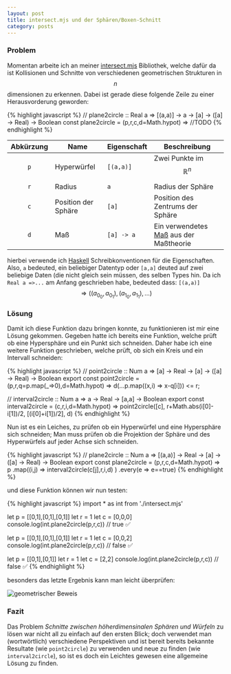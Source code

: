 ```yaml
---
layout: post
title: intersect.mjs und der Sphären/Boxen-Schnitt
category: posts
---
```


### Problem

Momentan arbeite ich an meiner [intersect.mjs](https://github.com/Quoteme/intersect)
Bibliothek, welche dafür da ist Kollisionen und Schnitte von verschiedenen
geometrischen Strukturen in $$n$$ dimensionen zu erkennen.
Dabei ist gerade diese folgende Zeile zu einer Herausvorderung geworden:

{% highlight javascript %}
// plane2circle :: Real a => [(a,a)] -> a -> [a] -> ([a] -> Real) -> Boolean
const plane2circle = (p,r,c,d=Math.hypot) =>
	//TODO
{% endhighlight %}

| Abkürzung | Name | Eigenschaft | Beschreibung |
|:---------:| ---- | ----------- | ------------ |
| `p` | Hyperwürfel			| `[(a,a)]`	| Zwei Punkte im $$\mathbb{R}^n$$ |
| `r` | Radius				| `a`			| Radius der Sphäre |
| `c` | Position der Sphäre	| `[a]`		| Position des Zentrums der Sphäre |
| `d` | Maß					| `[a] -> a`	| Ein verwendetes [Maß](https://de.wikipedia.org/wiki/Ma%C3%9F_(Mathematik)#Definition) aus der Maßtheorie|

hierbei verwende ich [Haskell](haskell.org) Schreibkonventionen für die
Eigenschaften. Also, `a` bedeuted, ein beliebiger Datentyp oder
`[a,a]` deuted auf zwei beliebige Daten (die nicht gleich sein müssen,
des selben Types hin. Da ich `Real a =>...` am Anfang geschrieben habe,
bedeuted dass: `[(a,a)]` $$\Rightarrow ((a_{0_0},a_{0_1}),(a_{1_0},a_{1_1}),\dots)$$

### Lösung

Damit ich diese Funktion dazu bringen konnte, zu funktionieren ist mir
eine Lösung gekommen. Gegeben hatte ich bereits eine Funktion, welche
prüft ob eine Hypersphäre und ein Punkt sich schneiden. Daher habe ich
eine weitere Funktion geschrieben, welche prüft, ob sich ein Kreis und
ein Intervall schneiden:

{% highlight javascript %}
// point2circle :: Num a => [a] -> Real -> [a] -> ([a] -> Real) -> Boolean
export const point2circle = (p,r,q=p.map(_=>0),d=Math.hypot) =>
	d(...p.map((x,i) => x-q[i])) <= r;

// interval2circle :: Num a => a -> Real -> [a,a] -> Boolean
export const interval2circle = (c,r,i,d=Math.hypot) =>
	point2circle([c], r+Math.abs(i[0]-i[1])/2, [(i[0]+i[1])/2], d)
{% endhighlight %}

Nun ist es ein Leiches, zu prüfen ob ein Hyperwürfel und eine Hypersphäre
sich schneiden;
Man muss prüfen ob die Projektion der Sphäre und des Hyperwürfels auf
jeder Achse sich schneiden.

<blockquote class="imgur-embed-pub" lang="en" data-id="a/rZpCzkF" data-context="false" ><a href="//imgur.com/a/rZpCzkF"></a></blockquote><script async src="//s.imgur.com/min/embed.js" charset="utf-8"></script>

{% highlight javascript %}
// plane2circle :: Num a => [(a,a)] -> Real -> [a] -> ([a] -> Real) -> Boolean
export const plane2circle = (p,r,c,d=Math.hypot) => p
	.map((i,j) => interval2circle(c[j],r,i,d) )
	.every(e => e==true)
{% endhighlight %}

und diese Funktion können wir nun testen:

{% highlight javascript %}
import * as int from './intersect.mjs'

let p = [[0,1],[0,1],[0,1]]
let r = 1
let c = [0,0,0]
console.log(int.plane2circle(p,r,c)) // true ✅

let p = [[0,1],[0,1],[0,1]]
let r = 1
let c = [0,0,2]
console.log(int.plane2circle(p,r,c)) // false ✅

let p = [[0,1],[0,1]]
let r = 1
let c = [2,2]
console.log(int.plane2circle(p,r,c)) // false ✅
{% endhighlight %}

besonders das letzte Ergebnis kann man leicht überprüfen:

![geometrischer Beweis](https://i.imgur.com/aqI995m.png)

### Fazit

Das Problem _Schnitte zwischen höherdimensinalen Sphären und Würfeln_
zu lösen war nicht all zu einfach auf den ersten Blick; doch verwendet
man (wortwörtlich) verschiedene Perspektiven und ist bereit bereits
bekannte Resultate (wie `point2circle`) zu verwenden und neue zu
finden (wie `interval2circle`), so ist es doch ein Leichtes gewesen
eine allgemeine Lösung zu finden.
